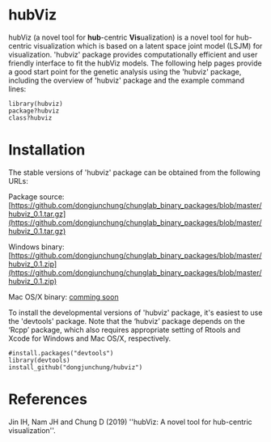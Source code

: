 # hubViz
<!--
hubViz: A Novel Tool for Hub-centric Visualization
-->

hubViz (a novel tool for **hub**-centric **Vis**ualization) is a novel tool for hub-centric visualization which is based on a latent space joint model (LSJM) for visualization.
'hubviz' package provides computationally efficient and user friendly interface to fit the hubViz models. 
The following help pages provide a good start point for the genetic analysis using the 'hubviz' package, including the overview of 'hubviz' package and the example command lines:

```
library(hubviz)
package?hubviz
class?hubviz
```

Installation
============ 

The stable versions of 'hubviz' package can be obtained from the following URLs:

Package source: [https://github.com/dongjunchung/chunglab_binary_packages/blob/master/hubviz_0.1.tar.gz](https://github.com/dongjunchung/chunglab_binary_packages/blob/master/hubviz_0.1.tar.gz)

Windows binary: [https://github.com/dongjunchung/chunglab_binary_packages/blob/master/hubviz_0.1.zip](https://github.com/dongjunchung/chunglab_binary_packages/blob/master/hubviz_0.1.zip)

Mac OS/X binary: [comming soon](https://)

To install the developmental versions of 'hubviz' package, it's easiest to use the 'devtools' package. Note that the ‘hubviz’ package depends on the ‘Rcpp’ package, which also requires appropriate setting of Rtools and Xcode for Windows and Mac OS/X, respectively.

```
#install.packages("devtools")
library(devtools)
install_github("dongjunchung/hubviz")
```

References
==========
Jin IH, Nam JH and Chung D (2019) ''hubViz: A novel tool for hub-centric visualization''.
